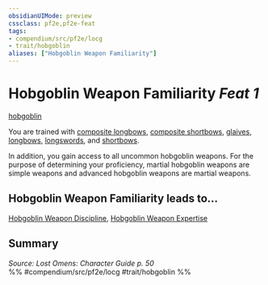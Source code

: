 ```yaml
---
obsidianUIMode: preview
cssclass: pf2e,pf2e-feat
tags:
- compendium/src/pf2e/locg
- trait/hobgoblin
aliases: ["Hobgoblin Weapon Familiarity"]
---
```

# Hobgoblin Weapon Familiarity  *Feat 1*  
[hobgoblin](../../rules/traits/hobgoblin-locg.md)  


You are trained with [composite longbows](../equipment/items/composite-longbow.md), [composite shortbows](../equipment/items/composite-shortbow.md), [glaives](../equipment/items/glaive.md), [longbows](../equipment/items/longbow.md), [longswords](../equipment/items/longsword.md), and [shortbows](../equipment/items/shortbow.md).

In addition, you gain access to all uncommon hobgoblin weapons. For the purpose of determining your proficiency, martial hobgoblin weapons are simple weapons and advanced hobgoblin weapons are martial weapons.

## Hobgoblin Weapon Familiarity leads to...

[Hobgoblin Weapon Discipline](hobgoblin-weapon-discipline-locg.md), [Hobgoblin Weapon Expertise](hobgoblin-weapon-expertise-locg.md)

## Summary

*Source: Lost Omens: Character Guide p. 50*  
%% #compendium/src/pf2e/locg #trait/hobgoblin %%